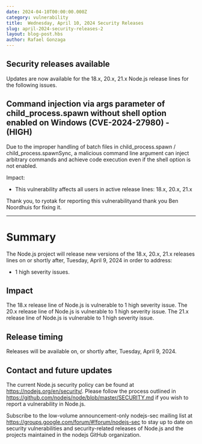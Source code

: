 ```yaml
---
date: 2024-04-10T00:00:00.000Z
category: vulnerability
title:  Wednesday, April 10, 2024 Security Releases
slug: april-2024-security-releases-2
layout: blog-post.hbs
author: Rafael Gonzaga
---
```


## Security releases available

Updates are now available for the 18.x, 20.x, 21.x Node.js release lines for the
following issues.

## Command injection via args parameter of child_process.spawn without shell option enabled on Windows (CVE-2024-27980) - (HIGH)

Due to the improper handling of batch files in child_process.spawn / child_process.spawnSync, a malicious command line argument can inject arbitrary commands and achieve code execution even if the shell option is not enabled.

Impact:

- This vulnerability affects all users in active release lines: 18.x, 20.x, 21.x

Thank you, to ryotak for reporting this vulnerabilityand thank you Ben Noordhuis for fixing it.

---

# Summary

The Node.js project will release new versions of the 18.x, 20.x, 21.x
releases lines on or shortly after, Tuesday, April 9, 2024 in order to address:

- 1 high severity issues.

## Impact

The 18.x release line of Node.js is vulnerable to 1 high severity issue.
The 20.x release line of Node.js is vulnerable to 1 high severity issue.
The 21.x release line of Node.js is vulnerable to 1 high severity issue.

## Release timing

Releases will be available on, or shortly after, Tuesday, April 9, 2024.

## Contact and future updates

The current Node.js security policy can be found at https://nodejs.org/en/security/.
Please follow the process outlined in https://github.com/nodejs/node/blob/master/SECURITY.md if you wish to report a vulnerability in Node.js.

Subscribe to the low-volume announcement-only nodejs-sec mailing list at https://groups.google.com/forum/#!forum/nodejs-sec to stay up to date on security vulnerabilities and security-related releases of Node.js and the projects maintained in the nodejs GitHub organization.

